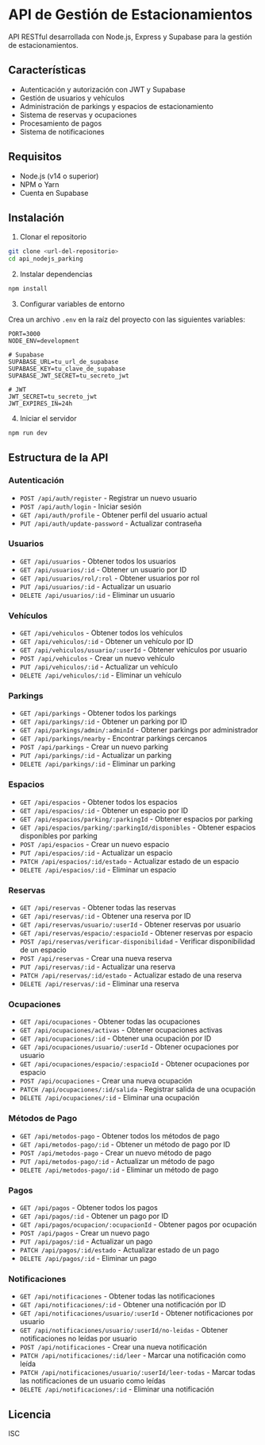 # API de Gestión de Estacionamientos

API RESTful desarrollada con Node.js, Express y Supabase para la gestión de estacionamientos.

## Características

- Autenticación y autorización con JWT y Supabase
- Gestión de usuarios y vehículos
- Administración de parkings y espacios de estacionamiento
- Sistema de reservas y ocupaciones
- Procesamiento de pagos
- Sistema de notificaciones

## Requisitos

- Node.js (v14 o superior)
- NPM o Yarn
- Cuenta en Supabase

## Instalación

1. Clonar el repositorio

```bash
git clone <url-del-repositorio>
cd api_nodejs_parking
```

2. Instalar dependencias

```bash
npm install
```

3. Configurar variables de entorno

Crea un archivo `.env` en la raíz del proyecto con las siguientes variables:

```
PORT=3000
NODE_ENV=development

# Supabase
SUPABASE_URL=tu_url_de_supabase
SUPABASE_KEY=tu_clave_de_supabase
SUPABASE_JWT_SECRET=tu_secreto_jwt

# JWT
JWT_SECRET=tu_secreto_jwt
JWT_EXPIRES_IN=24h
```

4. Iniciar el servidor

```bash
npm run dev
```

## Estructura de la API

### Autenticación

- `POST /api/auth/register` - Registrar un nuevo usuario
- `POST /api/auth/login` - Iniciar sesión
- `GET /api/auth/profile` - Obtener perfil del usuario actual
- `PUT /api/auth/update-password` - Actualizar contraseña

### Usuarios

- `GET /api/usuarios` - Obtener todos los usuarios
- `GET /api/usuarios/:id` - Obtener un usuario por ID
- `GET /api/usuarios/rol/:rol` - Obtener usuarios por rol
- `PUT /api/usuarios/:id` - Actualizar un usuario
- `DELETE /api/usuarios/:id` - Eliminar un usuario

### Vehículos

- `GET /api/vehiculos` - Obtener todos los vehículos
- `GET /api/vehiculos/:id` - Obtener un vehículo por ID
- `GET /api/vehiculos/usuario/:userId` - Obtener vehículos por usuario
- `POST /api/vehiculos` - Crear un nuevo vehículo
- `PUT /api/vehiculos/:id` - Actualizar un vehículo
- `DELETE /api/vehiculos/:id` - Eliminar un vehículo

### Parkings

- `GET /api/parkings` - Obtener todos los parkings
- `GET /api/parkings/:id` - Obtener un parking por ID
- `GET /api/parkings/admin/:adminId` - Obtener parkings por administrador
- `GET /api/parkings/nearby` - Encontrar parkings cercanos
- `POST /api/parkings` - Crear un nuevo parking
- `PUT /api/parkings/:id` - Actualizar un parking
- `DELETE /api/parkings/:id` - Eliminar un parking

### Espacios

- `GET /api/espacios` - Obtener todos los espacios
- `GET /api/espacios/:id` - Obtener un espacio por ID
- `GET /api/espacios/parking/:parkingId` - Obtener espacios por parking
- `GET /api/espacios/parking/:parkingId/disponibles` - Obtener espacios disponibles por parking
- `POST /api/espacios` - Crear un nuevo espacio
- `PUT /api/espacios/:id` - Actualizar un espacio
- `PATCH /api/espacios/:id/estado` - Actualizar estado de un espacio
- `DELETE /api/espacios/:id` - Eliminar un espacio

### Reservas

- `GET /api/reservas` - Obtener todas las reservas
- `GET /api/reservas/:id` - Obtener una reserva por ID
- `GET /api/reservas/usuario/:userId` - Obtener reservas por usuario
- `GET /api/reservas/espacio/:espacioId` - Obtener reservas por espacio
- `POST /api/reservas/verificar-disponibilidad` - Verificar disponibilidad de un espacio
- `POST /api/reservas` - Crear una nueva reserva
- `PUT /api/reservas/:id` - Actualizar una reserva
- `PATCH /api/reservas/:id/estado` - Actualizar estado de una reserva
- `DELETE /api/reservas/:id` - Eliminar una reserva

### Ocupaciones

- `GET /api/ocupaciones` - Obtener todas las ocupaciones
- `GET /api/ocupaciones/activas` - Obtener ocupaciones activas
- `GET /api/ocupaciones/:id` - Obtener una ocupación por ID
- `GET /api/ocupaciones/usuario/:userId` - Obtener ocupaciones por usuario
- `GET /api/ocupaciones/espacio/:espacioId` - Obtener ocupaciones por espacio
- `POST /api/ocupaciones` - Crear una nueva ocupación
- `PATCH /api/ocupaciones/:id/salida` - Registrar salida de una ocupación
- `DELETE /api/ocupaciones/:id` - Eliminar una ocupación

### Métodos de Pago

- `GET /api/metodos-pago` - Obtener todos los métodos de pago
- `GET /api/metodos-pago/:id` - Obtener un método de pago por ID
- `POST /api/metodos-pago` - Crear un nuevo método de pago
- `PUT /api/metodos-pago/:id` - Actualizar un método de pago
- `DELETE /api/metodos-pago/:id` - Eliminar un método de pago

### Pagos

- `GET /api/pagos` - Obtener todos los pagos
- `GET /api/pagos/:id` - Obtener un pago por ID
- `GET /api/pagos/ocupacion/:ocupacionId` - Obtener pagos por ocupación
- `POST /api/pagos` - Crear un nuevo pago
- `PUT /api/pagos/:id` - Actualizar un pago
- `PATCH /api/pagos/:id/estado` - Actualizar estado de un pago
- `DELETE /api/pagos/:id` - Eliminar un pago

### Notificaciones

- `GET /api/notificaciones` - Obtener todas las notificaciones
- `GET /api/notificaciones/:id` - Obtener una notificación por ID
- `GET /api/notificaciones/usuario/:userId` - Obtener notificaciones por usuario
- `GET /api/notificaciones/usuario/:userId/no-leidas` - Obtener notificaciones no leídas por usuario
- `POST /api/notificaciones` - Crear una nueva notificación
- `PATCH /api/notificaciones/:id/leer` - Marcar una notificación como leída
- `PATCH /api/notificaciones/usuario/:userId/leer-todas` - Marcar todas las notificaciones de un usuario como leídas
- `DELETE /api/notificaciones/:id` - Eliminar una notificación

## Licencia

ISC